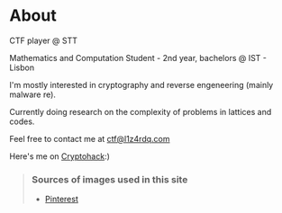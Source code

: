 # About

CTF player @ STT

Mathematics and Computation Student - 2nd year, bachelors @ IST - Lisbon

I'm mostly interested in cryptography and reverse engeneering (mainly malware re).

Currently doing research on the complexity of problems in lattices and codes.

Feel free to contact me at ctf@l1z4rdq.com

Here's me on [Cryptohack](https://cryptohack.org/user/lizardqueen/):)



> ### Sources of images used in this site
> - [Pinterest](https://www.pinterest.com/pin/472948398369833813/)

